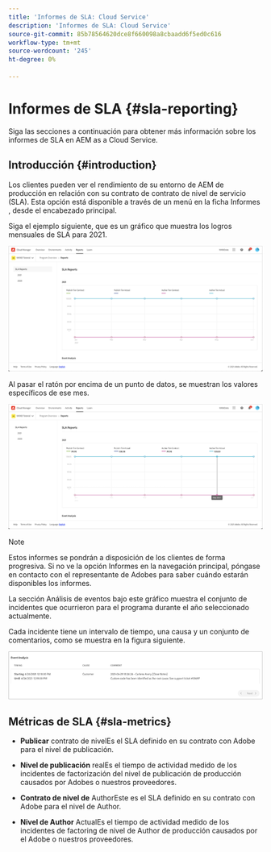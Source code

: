 ```yaml
---
title: 'Informes de SLA: Cloud Service'
description: 'Informes de SLA: Cloud Service'
source-git-commit: 85b78564620dce8f660098a8cbaadd6f5ed0c616
workflow-type: tm+mt
source-wordcount: '245'
ht-degree: 0%

---
```


# Informes de SLA {#sla-reporting}

Siga las secciones a continuación para obtener más información sobre los informes de SLA en AEM as a Cloud Service.

## Introducción {#introduction}

Los clientes pueden ver el rendimiento de su entorno de AEM de producción en relación con su contrato de contrato de nivel de servicio (SLA). Esta opción está disponible a través de un menú en la ficha Informes , desde el encabezado principal.

Siga el ejemplo siguiente, que es un gráfico que muestra los logros mensuales de SLA para 2021.

![](assets/sla-reporting-1.png)


Al pasar el ratón por encima de un punto de datos, se muestran los valores específicos de ese mes.

![](assets/sla-reporting-b.png)

>[!NOTE]
>Estos informes se pondrán a disposición de los clientes de forma progresiva. Si no ve la opción Informes en la navegación principal, póngase en contacto con el representante de Adobes para saber cuándo estarán disponibles los informes.

La sección Análisis de eventos bajo este gráfico muestra el conjunto de incidentes que ocurrieron para el programa durante el año seleccionado actualmente.

Cada incidente tiene un intervalo de tiempo, una causa y un conjunto de comentarios, como se muestra en la figura siguiente.

![](assets/sla-reporting-c.png)


## Métricas de SLA {#sla-metrics}

* **Publicar**
contrato de nivelEs el SLA definido en su contrato con Adobe para el nivel de publicación.

* **Nivel de publicación**
realEs el tiempo de actividad medido de los incidentes de factorización del nivel de publicación de producción causados por Adobes o nuestros proveedores.

* **Contrato de nivel de**
AuthorEste es el SLA definido en su contrato con Adobe para el nivel de Author.

* **Nivel de Author**
ActualEs el tiempo de actividad medido de los incidentes de factoring de nivel de Author de producción causados por el Adobe o nuestros proveedores.

